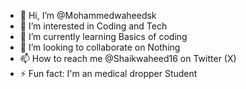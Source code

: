 - 👋 Hi, I’m @Mohammedwaheedsk
- 👀 I’m interested in Coding and Tech
- 🌱 I’m currently learning Basics of coding
- 💞️ I’m looking to collaborate on Nothing
- 📫 How to reach me @Shaikwaheed16 on Twitter (X)
- ⚡ Fun fact: I'm an medical dropper Student

<!---
Mohammedwaheedsk/Mohammedwaheedsk is a ✨ special ✨ repository because its `README.md` (this file) appears on your GitHub profile.
You can click the Preview link to take a look at your changes.
--->
